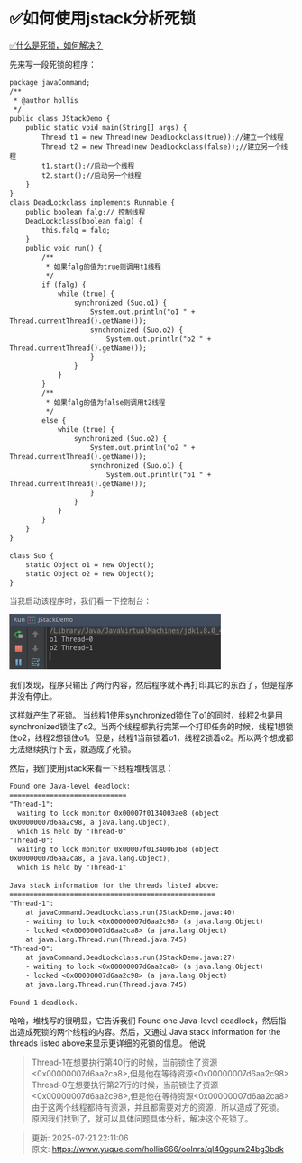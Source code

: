 # ✅如何使用jstack分析死锁

[✅什么是死锁，如何解决？](https://www.yuque.com/hollis666/oolnrs/mtdxsd)



先来写一段死锁的程序：



```plain
package javaCommand;
/**
 * @author hollis
 */
public class JStackDemo {
    public static void main(String[] args) {
        Thread t1 = new Thread(new DeadLockclass(true));//建立一个线程
        Thread t2 = new Thread(new DeadLockclass(false));//建立另一个线程
        t1.start();//启动一个线程
        t2.start();//启动另一个线程
    }
}
class DeadLockclass implements Runnable {
    public boolean falg;// 控制线程
    DeadLockclass(boolean falg) {
        this.falg = falg;
    }
    public void run() {
        /**
         * 如果falg的值为true则调用t1线程
         */
        if (falg) {
            while (true) {
                synchronized (Suo.o1) {
                    System.out.println("o1 " + Thread.currentThread().getName());
                    synchronized (Suo.o2) {
                        System.out.println("o2 " + Thread.currentThread().getName());
                    }
                }
            }
        }
        /**
         * 如果falg的值为false则调用t2线程
         */
        else {
            while (true) {
                synchronized (Suo.o2) {
                    System.out.println("o2 " + Thread.currentThread().getName());
                    synchronized (Suo.o1) {
                        System.out.println("o1 " + Thread.currentThread().getName());
                    }
                }
            }
        }
    }
}

class Suo {
    static Object o1 = new Object();
    static Object o2 = new Object();
}
```



<font style="color:rgb(85, 85, 85);">当我启动该程序时，我们看一下控制台：</font>



![1694948245009-c9d0bf3a-db0a-4c78-8ff0-afd4e114c2fe.png](./img/7ZcPz6z9_w4mKkdy/1694948245009-c9d0bf3a-db0a-4c78-8ff0-afd4e114c2fe-567743.png)



我们发现，程序只输出了两行内容，然后程序就不再打印其它的东西了，但是程序并没有停止。



这样就产生了死锁。 当线程1使用synchronized锁住了o1的同时，线程2也是用synchronized锁住了o2。当两个线程都执行完第一个打印任务的时候，线程1想锁住o2，线程2想锁住o1。但是，线程1当前锁着o1，线程2锁着o2。所以两个想成都无法继续执行下去，就造成了死锁。



然后，我们使用jstack来看一下线程堆栈信息：



```plain
Found one Java-level deadlock:
=============================
"Thread-1":
  waiting to lock monitor 0x00007f0134003ae8 (object 0x00000007d6aa2c98, a java.lang.Object),
  which is held by "Thread-0"
"Thread-0":
  waiting to lock monitor 0x00007f0134006168 (object 0x00000007d6aa2ca8, a java.lang.Object),
  which is held by "Thread-1"

Java stack information for the threads listed above:
===================================================
"Thread-1":
    at javaCommand.DeadLockclass.run(JStackDemo.java:40)
    - waiting to lock <0x00000007d6aa2c98> (a java.lang.Object)
    - locked <0x00000007d6aa2ca8> (a java.lang.Object)
    at java.lang.Thread.run(Thread.java:745)
"Thread-0":
    at javaCommand.DeadLockclass.run(JStackDemo.java:27)
    - waiting to lock <0x00000007d6aa2ca8> (a java.lang.Object)
    - locked <0x00000007d6aa2c98> (a java.lang.Object)
    at java.lang.Thread.run(Thread.java:745)

Found 1 deadlock.
```



哈哈，堆栈写的很明显，它告诉我们 Found one Java-level deadlock，然后指出造成死锁的两个线程的内容。然后，又通过 Java stack information for the threads listed above来显示更详细的死锁的信息。 他说



> Thread-1在想要执行第40行的时候，当前锁住了资源<0x00000007d6aa2ca8>,但是他在等待资源<0x00000007d6aa2c98> Thread-0在想要执行第27行的时候，当前锁住了资源<0x00000007d6aa2c98>,但是他在等待资源<0x00000007d6aa2ca8> 由于这两个线程都持有资源，并且都需要对方的资源，所以造成了死锁。 原因我们找到了，就可以具体问题具体分析，解决这个死锁了。
>



> 更新: 2025-07-21 22:11:06  
> 原文: <https://www.yuque.com/hollis666/oolnrs/ql40gqum24bg3bdk>